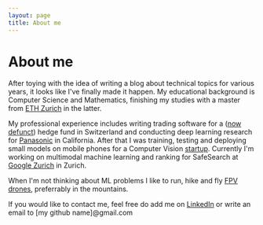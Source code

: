 ```yaml
---
layout: page
title: About me
---
```

# About me

After toying with the idea of writing a blog about technical topics for various years, it looks like I've finally made it happen. My educational background is Computer Science and Mathematics, finishing my studies with a master from [ETH Zurich](https://math.ethz.ch/) in the latter. 

My professional experience includes writing trading software for a ([now defunct](https://www.bloomberg.com/news/articles/2019-11-26/moore-spinoff-stone-milliner-to-shutter-its-macro-hedge-fund)) hedge fund in Switzerland and conducting deep learning research for [Panasonic](https://www.panasonic.com/global/corporate/technology-design/r-and-d.html) in California. After that I was training, testing and deploying small models on mobile phones for a Computer Vision [startup](https://www.scandit.com/). Currently I'm working on multimodal machine learning and ranking for SafeSearch at [Google Zurich](https://about.google/intl/ALL_ch/around-the-globe/local-info/) in Zurich.

When I'm not thinking about ML problems I like to run, hike and fly [FPV drones](https://www.youtube.com/@michaelontherun/videos), preferrably in the mountains.

If you would like to contact me, feel free do add me on [LinkedIn](https://linkedin.com/in/heinzerm) or write an email to [my github name]@gmail.com



